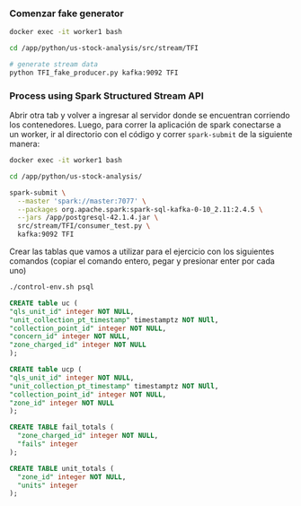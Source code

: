 ### Comenzar fake generator
```bash
docker exec -it worker1 bash

cd /app/python/us-stock-analysis/src/stream/TFI

# generate stream data
python TFI_fake_producer.py kafka:9092 TFI
```

### Process using Spark Structured Stream API

Abrir otra tab y volver a ingresar al servidor donde se encuentran corriendo los contenedores.
Luego, para correr la aplicación de spark conectarse a un worker, ir al directorio con el código y correr `spark-submit` de la siguiente manera:

```bash
docker exec -it worker1 bash

cd /app/python/us-stock-analysis/

spark-submit \
  --master 'spark://master:7077' \
  --packages org.apache.spark:spark-sql-kafka-0-10_2.11:2.4.5 \
  --jars /app/postgresql-42.1.4.jar \
  src/stream/TFI/consumer_test.py \
  kafka:9092 TFI
```

Crear las tablas que vamos a utilizar para el ejercicio con los siguientes comandos (copiar el comando entero, pegar y presionar enter por cada uno)

```bash
./control-env.sh psql
```

```sql
CREATE table uc (
"qls_unit_id" integer NOT NULL,
"unit_collection_pt_timestamp" timestamptz NOT NUll,
"collection_point_id" integer NOT NULL,
"concern_id" integer NOT NULL,
"zone_charged_id" integer NOT NULL
);

CREATE table ucp (
"qls_unit_id" integer NOT NULL,
"unit_collection_pt_timestamp" timestamptz NOT NUll,
"collection_point_id" integer NOT NULL,
"zone_id" integer NOT NULL
);
```

```sql
CREATE TABLE fail_totals (
  "zone_charged_id" integer NOT NULL,
  "fails" integer
);

CREATE TABLE unit_totals (
  "zone_id" integer NOT NULL,
  "units" integer
);
```

